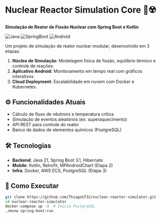 # Nuclear Reactor Simulation Core 🚀☢️  

**Simulação de Reator de Fissão Nuclear com Spring Boot e Kotlin**  

![Java](https://img.shields.io/badge/Java-17%2F21-orange)
![SpringBoot](https://img.shields.io/badge/Spring%20Boot-3.1-blue)
![Android](https://img.shields.io/badge/Android-Kotlin-green)

Um projeto de simulação de reator nuclear modular, desenvolvido em 3 etapas:  
1. **Núcleo de Simulação**: Modelagem física de fissão, equilíbrio térmico e controle de reações.  
2. **Aplicativo Android**: Monitoramento em tempo real com gráficos interativos.  
3. **Cloud Deployment**: Escalabilidade em nuvem com Docker e Kubernetes.  

## ⚙️ Funcionalidades Atuais  
- Cálculo de fluxo de nêutrons e temperatura crítica  
- Simulação de eventos aleatórios (ex: superaquecimento)  
- API REST para controle do reator  
- Banco de dados de elementos químicos (PostgreSQL)  

## 🛠️ Tecnologias  
- **Backend**: Java 21, Spring Boot 3.1, Hibernate  
- **Mobile**: Kotlin, Retrofit, MPAndroidChart (Etapa 2)  
- **Infra**: Docker, AWS ECS, PostgreSQL (Etapa 3)  

## 🚀 Como Executar  
```bash  
git clone https://github.com/ThiagoST32/nuclear-reactor-simulator.git  
cd nuclear-reactor-simulator  
docker-compose up -d  # Inicia PostgreSQL  
./mvnw spring-boot:run  
